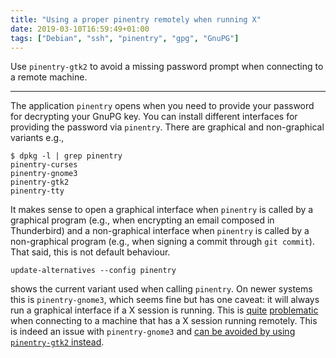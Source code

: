 ```yaml
---
title: "Using a proper pinentry remotely when running X"
date: 2019-03-10T16:59:49+01:00
tags: ["Debian", "ssh", "pinentry", "gpg", "GnuPG"]
---
```


Use `pinentry-gtk2` to avoid a missing password prompt when connecting to a
remote machine.

<!-- more -->

----

The application `pinentry` opens when you need to provide your password for
decrypting your GnuPG key. You can install different interfaces for providing
the password via `pinentry`. There are graphical and non-graphical variants
e.g.,

    $ dpkg -l | grep pinentry
    pinentry-curses
    pinentry-gnome3
    pinentry-gtk2
    pinentry-tty

It makes sense to open a graphical interface when `pinentry` is called by a
graphical program (e.g., when encrypting an email composed in Thunderbird) and
a non-graphical interface when `pinentry` is called by a non-graphical program
(e.g., when signing a commit through `git commit`). That said, this is not
default behaviour.

    update-alternatives --config pinentry

shows the current variant used when calling `pinentry`. On newer systems this
is `pinentry-gnome3`, which seems fine but has one caveat: it will always run a
graphical interface if a X session is running. This is [quite][1]
[problematic][2] when connecting to a machine that has a X session running
remotely. This is indeed an issue with `pinentry-gnome3` and [can be avoided by
using `pinentry-gtk2` instead][3].

[1]: http://gnupg.10057.n7.nabble.com/GnuPGv2-amp-pinentry-on-Linux-w-remote-access-td53946.html
[2]: https://lists.gnupg.org/pipermail/gnupg-users/2017-March/057967.html
[3]: https://dev.gnupg.org/T2818#92294
